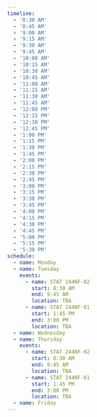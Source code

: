 ```yaml
---
timeline:
  - '8:30 AM'
  - '8:45 AM'
  - '9:00 AM'
  - '9:15 AM'
  - '9:30 AM'
  - '9:45 AM'
  - '10:00 AM'
  - '10:15 AM'
  - '10:30 AM'
  - '10:45 AM'
  - '11:00 AM'
  - '11:15 AM'
  - '11:30 AM'
  - '11:45 AM'
  - '12:00 PM'
  - '12:15 PM'
  - '12:30 PM'
  - '12:45 PM'
  - '1:00 PM'
  - '1:15 PM'
  - '1:30 PM'
  - '1:45 PM'
  - '2:00 PM'
  - '2:15 PM'
  - '2:30 PM'
  - '2:45 PM'
  - '3:00 PM'
  - '3:15 PM'
  - '3:30 PM'
  - '3:45 PM'
  - '4:00 PM'
  - '4:15 PM'
  - '4:30 PM'
  - '4:45 PM'
  - '5:00 PM'
  - '5:15 PM'
  - '5:30 PM'
schedule:
  - name: Monday
  - name: Tuesday
    events:
      - name: STAT 244NF-02
        start: 8:30 AM
        end: 9:45 AM
        location: TBA
      - name: STAT 244NF-01
        start: 1:45 PM
        end: 3:00 PM
        location: TBA
  - name: Wednesday
  - name: Thursday
    events:
      - name: STAT 244NF-02
        start: 8:30 AM
        end: 9:45 AM
        location: TBA
      - name: STAT 244NF-01
        start: 1:45 PM
        end: 3:00 PM
        location: TBA
  - name: Friday
---
```

